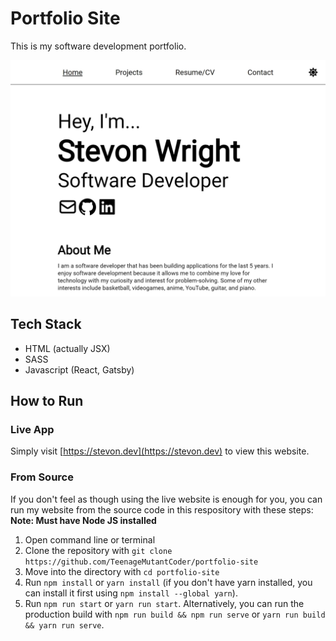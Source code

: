 # Portfolio Site

This is my software development portfolio.

![Portfolio Website](./docs/images/PortfolioSite.jpg)

## Tech Stack

-   HTML (actually JSX)
-   SASS
-   Javascript (React, Gatsby)

## How to Run

### Live App

Simply visit [https://stevon.dev](https://stevon.dev) to view this website.

### From Source

If you don't feel as though using the live website is enough for you, you can run my website from the source code in this respository with these steps:
**Note: Must have Node JS installed**

1. Open command line or terminal
2. Clone the repository with `git clone https://github.com/TeenageMutantCoder/portfolio-site`
3. Move into the directory with `cd portfolio-site`
4. Run `npm install` or `yarn install` (if you don't have yarn installed, you can install it first using `npm install --global yarn`).
5. Run `npm run start` or `yarn run start`. Alternatively, you can run the production build with `npm run build && npm run serve` or `yarn run build && yarn run serve`.
